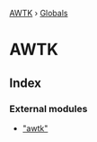 [AWTK](README.md) › [Globals](globals.md)

# AWTK

## Index

### External modules

* ["awtk"](modules/_awtk_.md)
